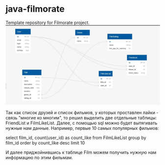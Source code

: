 # java-filmorate
Template repository for Filmorate project.
<picture>
  <img alt="Shows an illustrated sun in light mode and a moon with stars in dark mode." src="https://github.com/isyumich/java-filmorate/blob/3a30fb5db64a041f8dfcf4896fec64a9a4869e0f/resources/Schema_DataBase.jpg?raw=true">
</picture>

Так как список друзей и список фильмов, у которых проставлен лайки - связь 
"многие ко многим", то решил выделить две отдельные таблицы: FriendList и 
FilmLikeList. Далее, с помощью sql можно будет вытягивать нужные нам данные.
Например, первые 10 самых популярных фильмов:

select film_id,
       count(user_id) as count_like
from FilmLikeList
group by film_id
order by count_like desc
limit 10

И далее приджойнившись к таблице Film можем получить нужную нам информацию по
этим фильмам.
